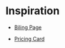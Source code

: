 # Inspiration

- [Biling Page](https://www.uidesigndaily.com/posts/figma-billing-page-payment-day-1585)

- [Pricing Card](https://www.uidesigndaily.com/posts/figma-pricing-card-day-1534)